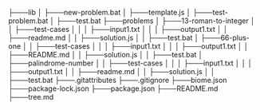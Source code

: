 ├───lib
│   ├───new-problem.bat
│   ├───template.js
│   ├───test-problem.bat
│   ├───test.bat
├───problems
│   ├───13-roman-to-integer
│   │   ├───test-cases
│   │   │   ├───input1.txt
│   │   │   ├───output1.txt
│   │   ├───readme.md
│   │   ├───solution.js
│   │   ├───test.bat
│   ├───66-plus-one
│   │   ├───test-cases
│   │   │   ├───input1.txt
│   │   │   ├───output1.txt
│   │   ├───README.md
│   │   ├───solution.js
│   │   ├───test.bat
│   ├───palindrome-number
│   │   ├───test-cases
│   │   │   ├───input1.txt
│   │   │   ├───output1.txt
│   │   ├───readme.md
│   │   ├───solution.js
│   │   ├───test.bat
├───.gitattributes
├───.gitignore
├───biome.json
├───package-lock.json
├───package.json
├───README.md
├───tree.md
